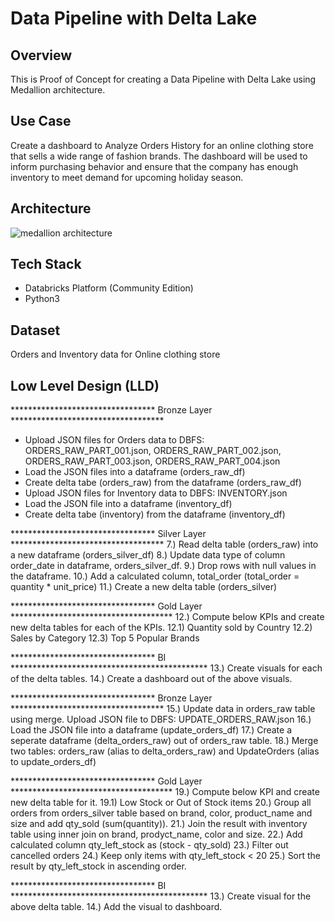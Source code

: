 # Data Pipeline with Delta Lake

## Overview 

This is Proof of Concept for creating a Data Pipeline with Delta Lake using Medallion architecture.

## Use Case

Create a dashboard to Analyze Orders History for an online clothing store that sells a wide range of fashion brands.
The dashboard will be used to inform purchasing behavior and ensure that the company has enough inventory to meet demand for upcoming holiday season.

## Architecture

![medallion architecture](https://github.com/user-attachments/assets/1d22fda3-2c4f-4c5a-8b1f-6963e5abb876)

## Tech Stack

- Databricks Platform (Community Edition)
- Python3

## Dataset

Orders and Inventory data for Online clothing store

## Low Level Design (LLD)

********************************* Bronze Layer ***********************************
- Upload JSON files for Orders data to DBFS: ORDERS_RAW_PART_001.json, ORDERS_RAW_PART_002.json, ORDERS_RAW_PART_003.json, ORDERS_RAW_PART_004.json
- Load the JSON files into a dataframe (orders_raw_df)
- Create delta tabe (orders_raw) from the dataframe (orders_raw_df)
- Upload JSON files for Inventory data to DBFS: INVENTORY.json
- Load the JSON file into a dataframe (inventory_df)
- Create delta tabe (inventory) from the dataframe (inventory_df)

********************************* Silver Layer ***********************************
7.) Read delta table (orders_raw) into a new dataframe (orders_silver_df)
8.) Update data type of column order_date in dataframe, orders_silver_df.
9.) Drop rows with null values in the dataframe.
10.) Add a calculated column, total_order (total_order = quantity * unit_price)
11.) Create a new delta table (orders_silver)

********************************* Gold Layer *************************************
12.) Compute below KPIs and create new delta tables for each of the KPIs.
12.1) Quantity sold by Country
12.2) Sales by Category
12.3) Top 5 Popular Brands

********************************* BI *********************************************
13.) Create visuals for each of the delta tables.
14.) Create a dashboard out of the above visuals.


********************************* Bronze Layer ***********************************
15.) Update data in orders_raw table using merge. Upload JSON file to DBFS: UPDATE_ORDERS_RAW.json
16.) Load the JSON file into a dataframe (update_orders_df)
17.) Create a seperate dataframe (delta_orders_raw) out of orders_raw table.
18.) Merge two tables: orders_raw (alias to delta_orders_raw) and UpdateOrders (alias to update_orders_df)

********************************* Gold Layer *************************************
19.) Compute below KPI and create new delta table for it.
19.1) Low Stock or Out of Stock items
20.) Group all orders from orders_silver table based on brand, color, product_name and size and add qty_sold (sum(quantity)).
21.) Join the result with inventory table using inner join on brand, prodyct_name, color and size.
22.) Add calculated column qty_left_stock as (stock - qty_sold)
23.) Filter out cancelled orders
24.) Keep only items with qty_left_stock < 20
25.) Sort the result by qty_left_stock in ascending order.

********************************* BI *********************************************
13.) Create visual for the above delta table.
14.) Add the visual to dashboard.


